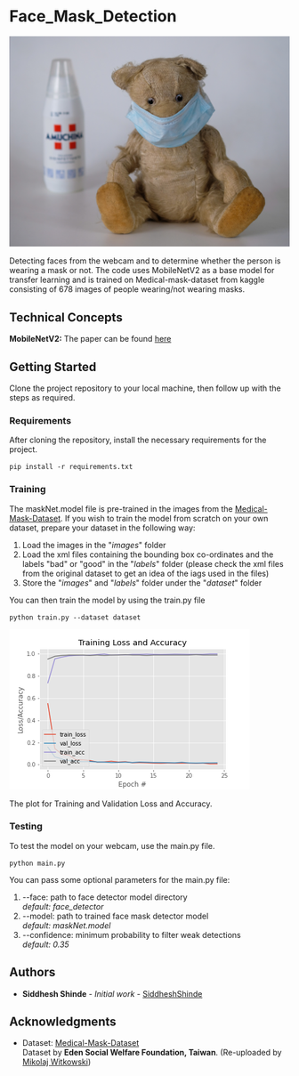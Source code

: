 # Face_Mask_Detection

![alt text](https://github.com/siddhesh1598/Face_Mask_Detection/blob/master/thumbnail.jpg?raw=true)

Detecting faces from the webcam and to determine whether the person is wearing a mask or not. The code uses MobileNetV2 as a base model for transfer learning and is trained on Medical-mask-dataset from kaggle consisting of 678 images of people wearing/not wearing masks. 

## Technical Concepts
**MobileNetV2:** The paper can be found [here](https://arxiv.org/abs/1801.04381)


## Getting Started

Clone the project repository to your local machine, then follow up with the steps as required.

### Requirements

After cloning the repository, install the necessary requirements for the project.
```
pip install -r requirements.txt
```

### Training

The maskNet.model file is pre-trained in the images from the [Medical-Mask-Dataset](https://www.kaggle.com/vtech6/medical-masks-dataset). If you wish to train the model from scratch on your own dataset, prepare your dataset in the following way:
1. Load the images in the "*images*" folder
2. Load the xml files containing the bounding box co-ordinates and the labels "bad" or "good" in the "*labels*" folder (please check the xml files from the original dataset to get an idea of the iags used in the files)
3. Store the "*images*" and "*labels*" folder under the "*dataset*" folder

You can then train the model by using the train.py file
```
python train.py --dataset dataset
```
![alt text](https://github.com/siddhesh1598/Face_Mask_Detection/blob/master/plot.png?raw=true)

The plot for Training and Validation Loss and Accuracy.

### Testing

To test the model on your webcam, use the main.py file. 
```
python main.py
```

You can pass some optional parameters for the main.py file:
1. --face: path to face detector model directory <br>
          *default: face_detector*
2. --model: path to trained face mask detector model <br>
          *default: maskNet.model*
3. --confidence: minimum probability to filter weak detections <br>
          *default: 0.35*



## Authors

* **Siddhesh Shinde** - *Initial work* - [SiddheshShinde](https://github.com/siddhesh1598)


## Acknowledgments

* Dataset: [Medical-Mask-Dataset](https://www.kaggle.com/vtech6/medical-masks-dataset) <br>
Dataset by **Eden Social Welfare Foundation, Taiwan**. (Re-uploaded by [Mikolaj Witkowski](https://www.kaggle.com/vtech6))
